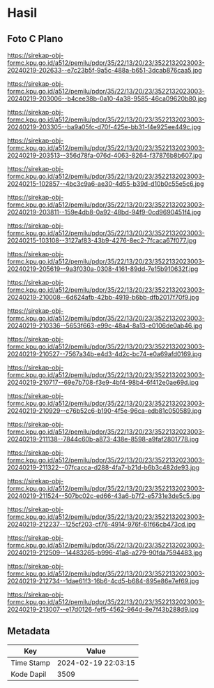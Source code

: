# Hasil

## Foto C Plano

https://sirekap-obj-formc.kpu.go.id/a512/pemilu/pdpr/35/22/13/20/23/3522132023003-20240219-202633--e7c23b5f-9a5c-488a-b651-3dcab876caa5.jpg

https://sirekap-obj-formc.kpu.go.id/a512/pemilu/pdpr/35/22/13/20/23/3522132023003-20240219-203006--b4cee38b-0a10-4a38-9585-46ca09620b80.jpg

https://sirekap-obj-formc.kpu.go.id/a512/pemilu/pdpr/35/22/13/20/23/3522132023003-20240219-203305--ba9a05fc-d70f-425e-bb31-f4e925ee449c.jpg

https://sirekap-obj-formc.kpu.go.id/a512/pemilu/pdpr/35/22/13/20/23/3522132023003-20240219-203513--356d78fa-076d-4063-8264-f37876b8b607.jpg

https://sirekap-obj-formc.kpu.go.id/a512/pemilu/pdpr/35/22/13/20/23/3522132023003-20240215-102857--4bc3c9a6-ae30-4d55-b39d-d10b0c55e5c6.jpg

https://sirekap-obj-formc.kpu.go.id/a512/pemilu/pdpr/35/22/13/20/23/3522132023003-20240219-203811--159e4db8-0a92-48bd-94f9-0cd9690451f4.jpg

https://sirekap-obj-formc.kpu.go.id/a512/pemilu/pdpr/35/22/13/20/23/3522132023003-20240215-103108--3127af83-43b9-4276-8ec2-7fcaca67f077.jpg

https://sirekap-obj-formc.kpu.go.id/a512/pemilu/pdpr/35/22/13/20/23/3522132023003-20240219-205619--9a3f030a-0308-4161-89dd-7e15b910632f.jpg

https://sirekap-obj-formc.kpu.go.id/a512/pemilu/pdpr/35/22/13/20/23/3522132023003-20240219-210008--6d624afb-42bb-4919-b6bb-dfb2017f70f9.jpg

https://sirekap-obj-formc.kpu.go.id/a512/pemilu/pdpr/35/22/13/20/23/3522132023003-20240219-210336--5653f663-e99c-48a4-8a13-e0106de0ab46.jpg

https://sirekap-obj-formc.kpu.go.id/a512/pemilu/pdpr/35/22/13/20/23/3522132023003-20240219-210527--7567a34b-e4d3-4d2c-bc74-e0a69afd0169.jpg

https://sirekap-obj-formc.kpu.go.id/a512/pemilu/pdpr/35/22/13/20/23/3522132023003-20240219-210717--69e7b708-f3e9-4bf4-98b4-6f412e0ae69d.jpg

https://sirekap-obj-formc.kpu.go.id/a512/pemilu/pdpr/35/22/13/20/23/3522132023003-20240219-210929--c76b52c6-b190-4f5e-96ca-edb81c050589.jpg

https://sirekap-obj-formc.kpu.go.id/a512/pemilu/pdpr/35/22/13/20/23/3522132023003-20240219-211138--7844c60b-a873-438e-8598-a9faf2801778.jpg

https://sirekap-obj-formc.kpu.go.id/a512/pemilu/pdpr/35/22/13/20/23/3522132023003-20240219-211322--07fcacca-d288-4fa7-b21d-b6b3c482de93.jpg

https://sirekap-obj-formc.kpu.go.id/a512/pemilu/pdpr/35/22/13/20/23/3522132023003-20240219-211524--507bc02c-ed66-43a6-b7f2-e5731e3de5c5.jpg

https://sirekap-obj-formc.kpu.go.id/a512/pemilu/pdpr/35/22/13/20/23/3522132023003-20240219-212237--125cf203-cf76-4914-976f-61f66cb473cd.jpg

https://sirekap-obj-formc.kpu.go.id/a512/pemilu/pdpr/35/22/13/20/23/3522132023003-20240219-212509--14483265-b996-41a8-a279-90fda7594483.jpg

https://sirekap-obj-formc.kpu.go.id/a512/pemilu/pdpr/35/22/13/20/23/3522132023003-20240219-212734--1dae61f3-16b6-4cd5-b684-895e86e7ef69.jpg

https://sirekap-obj-formc.kpu.go.id/a512/pemilu/pdpr/35/22/13/20/23/3522132023003-20240219-213007--e17d0126-fef5-4562-964d-8e7f43b288d9.jpg


## Metadata

| Key        | Value               |
| ---------- | ------------------- |
| Time Stamp | 2024-02-19 22:03:15 |
| Kode Dapil | 3509                |



